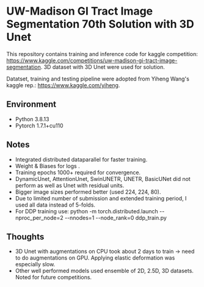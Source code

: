 # UW-Madison GI Tract Image Segmentation 70th Solution with 3D Unet

This repository contains training and inference code for kaggle competition: https://www.kaggle.com/competitions/uw-madison-gi-tract-image-segmentation.
3D dataset with 3D Unet were used for solution.

Datatset, training and testing pipeline were adopted from Yiheng Wang's kaggle rep.: https://www.kaggle.com/yiheng.


## Environment
- Python 3.8.13
- Pytorch 1.7.1+cu110

## Notes
- Integrated distributed dataparallel for faster training. 
- Weight & Biases for logs .
- Training epochs 1000+ required for convergence.
- DynamicUnet, AttentionUnet, SwinUNETR, UNETR, BasicUNet did not perform as well as Unet with residual units.
- Bigger image sizes performed better (used 224, 224, 80).
- Due to limited number of submission and extended training period, I used all data instead of 5-folds. 
- For DDP training use: python -m torch.distributed.launch --nproc_per_node=2 --nnodes=1 --node_rank=0 ddp_train.py

## Thoughts
- 3D Unet with augmentations on CPU took about 2 days to train -> need to do augmentations on GPU. Applying elastic deformation was especially slow.
- Other well performed models used ensemble of 2D, 2.5D, 3D datasets. Noted for future competitions.

